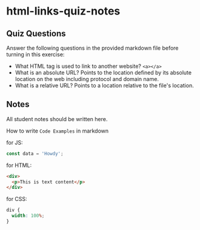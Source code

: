 # html-links-quiz-notes

## Quiz Questions

Answer the following questions in the provided markdown file before turning in this exercise:

- What HTML tag is used to link to another website?
  `<a></a>`
- What is an absolute URL?
  Points to the location defined by its absolute location on the web including protocol and domain name.
- What is a relative URL?
  Points to a location relative to the file's location.

## Notes

All student notes should be written here.

How to write `Code Examples` in markdown

for JS:

```javascript
const data = 'Howdy';
```

for HTML:

```html
<div>
  <p>This is text content</p>
</div>
```

for CSS:

```css
div {
  width: 100%;
}
```
